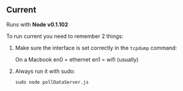 ## Current

Runs with **Node v0.1.102**

To run current you need to remember 2 things:

1. Make sure the interface is set correctly in the `tcpdump` command:
   
   On a Macbook en0 = ethernet en1 = wifi (usually)

2. Always run it with sudo:

   `sudo node pollDataServer.js`